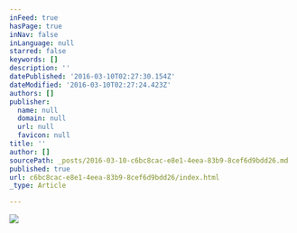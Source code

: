 ```yaml
---
inFeed: true
hasPage: true
inNav: false
inLanguage: null
starred: false
keywords: []
description: ''
datePublished: '2016-03-10T02:27:30.154Z'
dateModified: '2016-03-10T02:27:24.423Z'
authors: []
publisher:
  name: null
  domain: null
  url: null
  favicon: null
title: ''
author: []
sourcePath: _posts/2016-03-10-c6bc8cac-e8e1-4eea-83b9-8cef6d9bdd26.md
published: true
url: c6bc8cac-e8e1-4eea-83b9-8cef6d9bdd26/index.html
_type: Article

---
```

![](https://the-grid-user-content.s3-us-west-2.amazonaws.com/da98f05f-ac65-4f22-9cfc-5db6e5dc8168.jpg)